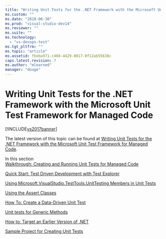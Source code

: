 ```yaml
---
title: "Writing Unit Tests for the .NET Framework with the Microsoft Unit Test Framework for Managed Code | Microsoft Docs"
ms.custom: ""
ms.date: "2018-06-30"
ms.prod: "visual-studio-dev14"
ms.reviewer: ""
ms.suite: ""
ms.technology: 
  - "vs-devops-test"
ms.tgt_pltfrm: ""
ms.topic: "article"
ms.assetid: fbeba971-c468-4429-8017-0f12ab55638c
caps.latest.revision: 7
ms.author: "mlearned"
manager: "douge"
---
```

# Writing Unit Tests for the .NET Framework with the Microsoft Unit Test Framework for Managed Code
[!INCLUDE[vs2017banner](../includes/vs2017banner.md)]

The latest version of this topic can be found at [Writing Unit Tests for the .NET Framework with the Microsoft Unit Test Framework for Managed Code](https://docs.microsoft.com/visualstudio/test/writing-unit-tests-for-the-dotnet-framework-with-the-microsoft-unit-test-framework-for-managed-code).  
  
In this section  
 [Walkthrough: Creating and Running Unit Tests for Managed Code](../test/walkthrough-creating-and-running-unit-tests-for-managed-code.md)  
  
 [Quick Start: Test Driven Development with Test Explorer](../test/quick-start-test-driven-development-with-test-explorer.md)  
  
 [Using Microsoft.VisualStudio.TestTools.UnitTesting Members in Unit Tests](../test/using-microsoft-visualstudio-testtools-unittesting-members-in-unit-tests.md)  
  
 [Using the Assert Classes](../test/using-the-assert-classes.md)  
  
 [How To: Create a Data-Driven Unit Test](../test/how-to-create-a-data-driven-unit-test.md)  
  
 [Unit tests for Generic Methods](../test/unit-tests-for-generic-methods.md)  
  
 [How to: Target an Earlier Version of .NET](../test/how-to-configure-unit-tests-to-target-an-earlier-version-of-the-dotnet-framework.md)  
  
 [Sample Project for Creating Unit Tests](../test/sample-project-for-creating-unit-tests.md)



